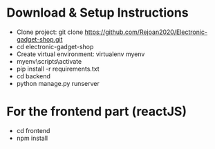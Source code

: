 # Download & Setup Instructions
- Clone project: git clone https://github.com/Rejoan2020/Electronic-gadget-shop.git
- cd electronic-gadget-shop
- Create virtual environment: virtualenv myenv
- myenv\scripts\activate
- pip install -r requirements.txt
- cd backend
- python manage.py runserver
# For the frontend part (reactJS)
- cd frontend
- npm install
